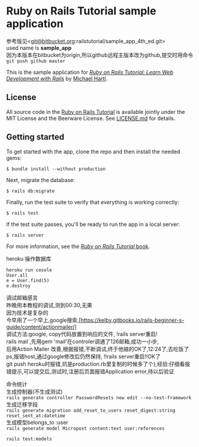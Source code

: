 # Ruby on Rails Tutorial sample application

 
参考版见<git@bitbucket.org:railstutorial/sample_app_4th_ed.git>  
used name is  **sample_app**  
因为本版本在bitbucket为origin,所以github远程主版本改为github,提交时用命令  
`git push github master`  

This is the sample application for
[*Ruby on Rails Tutorial:
Learn Web Development with Rails*](http://www.railstutorial.org/)
by [Michael Hartl](http://www.michaelhartl.com/). 
## License

All source code in the [Ruby on Rails Tutorial](http://railstutorial.org/)
is available jointly under the MIT License and the Beerware License. See
[LICENSE.md](LICENSE.md) for details.

## Getting started

To get started with the app, clone the repo and then install the needed gems:

```
$ bundle install --without production
```

Next, migrate the database:

```
$ rails db:migrate
```

Finally, run the test suite to verify that everything is working correctly:

```
$ rails test
```

If the test suite passes, you'll be ready to run the app in a local server:

```
$ rails server
```

For more information, see the
[*Ruby on Rails Tutorial* book](http://www.railstutorial.org/book).

heroku 操作数据库  
```
heroku run cosole
User.all
e = User.find(5)
e.destroy
```
调试邮箱感言  
昨晚用本教程的调试,测到00:30,无果  
因为技术是复杂的  
今早用了一个早上,google搜索,[https://kelby.gitbooks.io/rails-beginner-s-guide/content/actionmailer/]  
调试方法:google, copy代码放置到响应的文件, !rails server重启!  
rails mail ,先用gem 'mail'在controler调通了126邮箱,成功一小步,  
后用Action Mailer 改善,根据报错,不断调试,终于他娘的OK了,12:24了,去吃饭了  
ps,报错host,通过google修改后仍然保持, !!rails server重启!!OK了  
git push heroku时报错,坑是production.rb里复制的时候多了个},经验:仔细看报错提示,可以提交后,测试时,注册后页面报错Application error,待以后验证

命令统计  
生成控制器(不生成测试)  
`rails generate controller PasswordResets new edit --no-test-framework`  
生成迁移字段  
`rails generate migration add_reset_to_users reset_digest:string`   `reset_sent_at:datetime`  
生成模型belongs_to :user  
`rails generate model Micropost content:text user:references`
  
`rails test:models`

